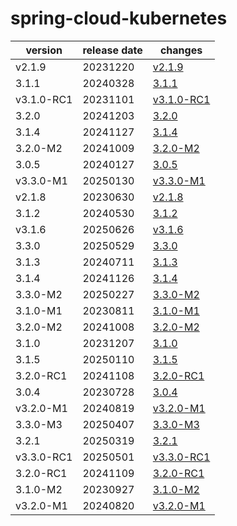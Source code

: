 # spring-cloud-kubernetes	


|version|release date|changes|
|---|---|---|
|v2.1.9|20231220|[v2.1.9](./v2.1.9-20231220.md)|
|3.1.1|20240328|[3.1.1](./3.1.1-20240328.md)|
|v3.1.0-RC1|20231101|[v3.1.0-RC1](./v3.1.0-RC1-20231101.md)|
|3.2.0|20241203|[3.2.0](./3.2.0-20241203.md)|
|3.1.4|20241127|[3.1.4](./3.1.4-20241127.md)|
|3.2.0-M2|20241009|[3.2.0-M2](./3.2.0-M2-20241009.md)|
|3.0.5|20240127|[3.0.5](./3.0.5-20240127.md)|
|v3.3.0-M1|20250130|[v3.3.0-M1](./v3.3.0-M1-20250130.md)|
|v2.1.8|20230630|[v2.1.8](./v2.1.8-20230630.md)|
|3.1.2|20240530|[3.1.2](./3.1.2-20240530.md)|
|v3.1.6|20250626|[v3.1.6](./v3.1.6-20250626.md)|
|3.3.0|20250529|[3.3.0](./3.3.0-20250529.md)|
|3.1.3|20240711|[3.1.3](./3.1.3-20240711.md)|
|3.1.4|20241126|[3.1.4](./3.1.4-20241126.md)|
|3.3.0-M2|20250227|[3.3.0-M2](./3.3.0-M2-20250227.md)|
|3.1.0-M1|20230811|[3.1.0-M1](./3.1.0-M1-20230811.md)|
|3.2.0-M2|20241008|[3.2.0-M2](./3.2.0-M2-20241008.md)|
|3.1.0|20231207|[3.1.0](./3.1.0-20231207.md)|
|3.1.5|20250110|[3.1.5](./3.1.5-20250110.md)|
|3.2.0-RC1|20241108|[3.2.0-RC1](./3.2.0-RC1-20241108.md)|
|3.0.4|20230728|[3.0.4](./3.0.4-20230728.md)|
|v3.2.0-M1|20240819|[v3.2.0-M1](./v3.2.0-M1-20240819.md)|
|3.3.0-M3|20250407|[3.3.0-M3](./3.3.0-M3-20250407.md)|
|3.2.1|20250319|[3.2.1](./3.2.1-20250319.md)|
|v3.3.0-RC1|20250501|[v3.3.0-RC1](./v3.3.0-RC1-20250501.md)|
|3.2.0-RC1|20241109|[3.2.0-RC1](./3.2.0-RC1-20241109.md)|
|3.1.0-M2|20230927|[3.1.0-M2](./3.1.0-M2-20230927.md)|
|v3.2.0-M1|20240820|[v3.2.0-M1](./v3.2.0-M1-20240820.md)|
